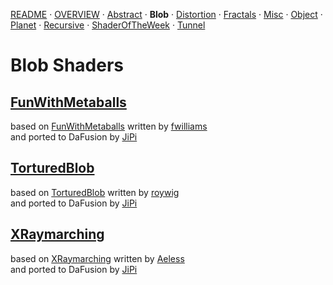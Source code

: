 
  <!--                                                             -->
  <!--           THIS IS AN AUTOMATICALLY GENERATED FILE           -->
  <!--                                                             -->
  <!--                  D O   N O T   E D I T ! ! !                -->
  <!--                                                             -->
  <!--  ALL CHANGES WILL BE OVERWRITTEN WITHOUT ANY FURTHER NOTICE -->
  <!--                                                             -->


[README](../README.md) · [OVERVIEW](../OVERVIEW.md) · [Abstract](../Abstract/README.md) · **Blob** · [Distortion](../Distortion/README.md) · [Fractals](../Fractals/README.md) · [Misc](../Misc/README.md) · [Object](../Object/README.md) · [Planet](../Planet/README.md) · [Recursive](../Recursive/README.md) · [ShaderOfTheWeek](../ShaderOfTheWeek/README.md) · [Tunnel](../Tunnel/README.md)

# Blob Shaders

## **[FunWithMetaballs](FunWithMetaballs.md)**
based on [FunWithMetaballs](https://www.shadertoy.com/view/MlyXWV) written by [fwilliams](https://www.shadertoy.com/user/fwilliams)<br />and ported to DaFusion by [JiPi](../../Site/Profiles/JiPi.md)

## **[TorturedBlob](TorturedBlob.md)**
based on [TorturedBlob](https://www.shadertoy.com/view/MlKGDK) written by [roywig](https://www.shadertoy.com/user/roywig)<br />and ported to DaFusion by [JiPi](../../Site/Profiles/JiPi.md)

## **[XRaymarching](XRaymarching.md)**
based on [XRaymarching](https://www.shadertoy.com/view/XtByWW) written by [Aeless](https://www.shadertoy.com/user/Aeless)<br />and ported to DaFusion by [JiPi](../../Site/Profiles/JiPi.md)


